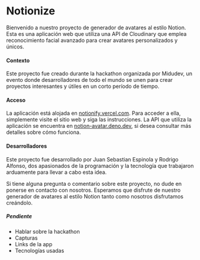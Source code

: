 # Notionize

Bienvenido a nuestro proyecto de generador de avatares al estilo Notion. Esta es una aplicación web que utiliza una API de Cloudinary que emplea reconocimiento facial avanzado para crear avatares personalizados y únicos.


#### Contexto

Este proyecto fue creado durante la hackathon organizada por Midudev, un evento donde desarrolladores de todo el mundo se unen para crear proyectos interesantes y útiles en un corto período de tiempo.


#### Acceso

La aplicación está alojada en [notionify.vercel.com](https://notionify.vercel.app). Para acceder a ella, simplemente visite el sitio web y siga las instrucciones. La API que utiliza la aplicación se encuentra en [notion-avatar.deno.dev](https://notion-avatar.deno.dev/), si desea consultar más detalles sobre cómo funciona.

#### Desarrolladores

Este proyecto fue desarrollado por Juan Sebastian Espinola y Rodrigo Alfonso, dos apasionados de la programación y la tecnología que trabajaron arduamente para llevar a cabo esta idea.

Si tiene alguna pregunta o comentario sobre este proyecto, no dude en ponerse en contacto con nosotros. Esperamos que disfrute de nuestro generador de avatares al estilo Notion tanto como nosotros disfrutamos creándolo.


##### Pendiente
- Hablar sobre la hackathon
- Capturas
- Links de la app
- Tecnologías usadas
